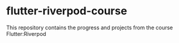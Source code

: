 # flutter-riverpod-course
This repository contains the progress and projects from the course Flutter:Riverpod
